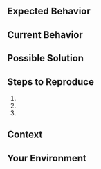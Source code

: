 <!--
BEFORE REPORTING A NEW BUG
-->

<!--
1. Search for the issue to check if it was already reported:
   https://github.com/ihodev/sublime-da-ui/search?q=&type=Issues.

2. Try to restart Sublime Text:

  - macOS:   `Sublime Text → Quit Sublime Text`,
  - Windows: `File → Exit`,
  - Linux:   `File → Exit`.

3. Clear your Sublime Text cache and indexes via removing next folders:

  - macOS:
    * `~/Library/Application Support/Sublime Text 3/Cache`,
    * `~/Library/Application Support/Sublime Text 3/Index`.

  - Windows:
    * `%LOCALAPPDATA%\Sublime Text 3\Cache`,
    * `%LOCALAPPDATA%\Sublime Text 3\Index`.

  - Linux:
    * `~/.config/sublime-text-3/Cache`,
    * `~/.config/sublime-text-3/Index`.
-->

<!--
Provide a general summary of the issue in the Title above.
-->

<!--
NOTE: Do not leave empty sections below: remove them if they are superfluous!
-->

## Expected Behavior
<!--
If you're describing a bug, tell us what should happen.
If you're suggesting a feature/enhancement, tell us how it should work.
-->

## Current Behavior
<!--
If describing a bug, tell us what happens instead of the expected behavior.
If suggesting a feature/enhancement, explain the difference from current behavior. -->

## Possible Solution
<!--
Not obligatory, but suggest a fix/reason for the bug, or ideas how to implement the addition or change.
-->

## Steps to Reproduce
<!--
Provide a link to a live example, or an unambiguous set of steps to reproduce this bug.
-->
1.
2.
3.

## Context
<!--
How has this issue affected you? What are you trying to accomplish?
Providing context helps us come up with a solution that is most useful in the real world.
-->

## Your Environment
<!--
Include as many relevant details about the environment you experienced the bug in.
The simplest way to do that: run `DA UI: Report an Issue` and paste here the output.
Provide ST Console output (`View → Show Console`) if your issue is too exotic.
-->

